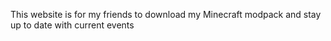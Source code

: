 This website is for my friends to download my Minecraft modpack and stay up to date with current events
